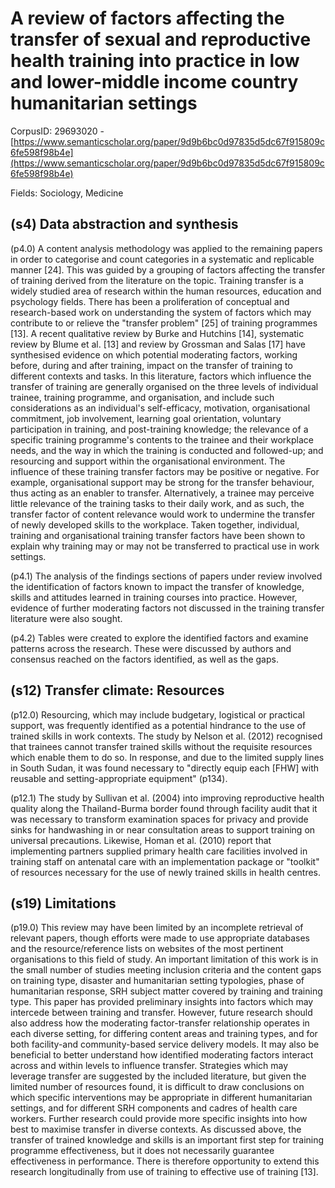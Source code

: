 # A review of factors affecting the transfer of sexual and reproductive health training into practice in low and lower-middle income country humanitarian settings

CorpusID: 29693020 - [https://www.semanticscholar.org/paper/9d9b6bc0d97835d5dc67f915809c6fe598f98b4e](https://www.semanticscholar.org/paper/9d9b6bc0d97835d5dc67f915809c6fe598f98b4e)

Fields: Sociology, Medicine

## (s4) Data abstraction and synthesis
(p4.0) A content analysis methodology was applied to the remaining papers in order to categorise and count categories in a systematic and replicable manner [24]. This was guided by a grouping of factors affecting the transfer of training derived from the literature on the topic. Training transfer is a widely studied area of research within the human resources, education and psychology fields. There has been a proliferation of conceptual and research-based work on understanding the system of factors which may contribute to or relieve the "transfer problem" [25] of training programmes [13]. A recent qualitative review by Burke and Hutchins [14], systematic review by Blume et al. [13] and review by Grossman and Salas [17] have synthesised evidence on which potential moderating factors, working before, during and after training, impact on the transfer of training to different contexts and tasks. In this literature, factors which influence the transfer of training are generally organised on the three levels of individual trainee, training programme, and organisation, and include such considerations as an individual's self-efficacy, motivation, organisational commitment, job involvement, learning goal orientation, voluntary participation in training, and post-training knowledge; the relevance of a specific training programme's contents to the trainee and their workplace needs, and the way in which the training is conducted and followed-up; and resourcing and support within the organisational environment. The influence of these training transfer factors may be positive or negative. For example, organisational support may be strong for the transfer behaviour, thus acting as an enabler to transfer. Alternatively, a trainee may perceive little relevance of the training tasks to their daily work, and as such, the transfer factor of content relevance would work to undermine the transfer of newly developed skills to the workplace. Taken together, individual, training and organisational training transfer factors have been shown to explain why training may or may not be transferred to practical use in work settings.

(p4.1) The analysis of the findings sections of papers under review involved the identification of factors known to impact the transfer of knowledge, skills and attitudes learned in training courses into practice. However, evidence of further moderating factors not discussed in the training transfer literature were also sought.

(p4.2) Tables were created to explore the identified factors and examine patterns across the research. These were discussed by authors and consensus reached on the factors identified, as well as the gaps.
## (s12) Transfer climate: Resources
(p12.0) Resourcing, which may include budgetary, logistical or practical support, was frequently identified as a potential hindrance to the use of trained skills in work contexts. The study by Nelson et al. (2012) recognised that trainees cannot transfer trained skills without the requisite resources which enable them to do so. In response, and due to the limited supply lines in South Sudan, it was found necessary to "directly equip each [FHW] with reusable and setting-appropriate equipment" (p134).

(p12.1) The study by Sullivan et al. (2004) into improving reproductive health quality along the Thailand-Burma border found through facility audit that it was necessary to transform examination spaces for privacy and provide sinks for handwashing in or near consultation areas to support training on universal precautions. Likewise, Homan et al. (2010) report that implementing partners supplied primary health care facilities involved in training staff on antenatal care with an implementation package or "toolkit" of resources necessary for the use of newly trained skills in health centres.
## (s19) Limitations
(p19.0) This review may have been limited by an incomplete retrieval of relevant papers, though efforts were made to use appropriate databases and the resource/reference lists on websites of the most pertinent organisations to this field of study. An important limitation of this work is in the small number of studies meeting inclusion criteria and the content gaps on training type, disaster and humanitarian setting typologies, phase of humanitarian response, SRH subject matter covered by training and training type. This paper has provided preliminary insights into factors which may intercede between training and transfer. However, future research should also address how the moderating factor-transfer relationship operates in each diverse setting, for differing content areas and training types, and for both facility-and community-based service delivery models. It may also be beneficial to better understand how identified moderating factors interact across and within levels to influence transfer. Strategies which may leverage transfer are suggested by the included literature, but given the limited number of resources found, it is difficult to draw conclusions on which specific interventions may be appropriate in different humanitarian settings, and for different SRH components and cadres of health care workers. Further research could provide more specific insights into how best to maximise transfer in diverse contexts. As discussed above, the transfer of trained knowledge and skills is an important first step for training programme effectiveness, but it does not necessarily guarantee effectiveness in performance. There is therefore opportunity to extend this research longitudinally from use of training to effective use of training [13].
